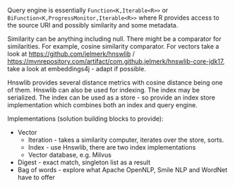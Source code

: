 Query engine is essentially ``Function<K,Iterable<R>>`` or ``BiFunction<K,ProgressMonitor,Iterable<R>>``
where R provides access to the source URI and possibly similarity and some metadata.

Similarity can be anything including null. There might be a comparator for similarities. For example, cosine similarity comparator.
For vectors take a look at https://github.com/jelmerk/hnswlib / https://mvnrepository.com/artifact/com.github.jelmerk/hnswlib-core-jdk17, take a look at embeddings4j - adapt if possible. 

Hnswlib provides several distance metrics with cosine distance being one of them. 
Hnswlib can also be used for indexing. The index may be serialized. The index can be used as a store - so provide an index store implementation which combines both an index and query engine.

Implementations (solution building blocks to provide):

* Vector
    * Iteration - takes a similarity computer, iterates over the store, sorts. 
    * Index - use Hnswlib, there are two index implementations
    * Vector database, e.g. Milvus
* Digest - exact match, singleton list as a result
* Bag of words - explore what Apache OpenNLP, Smile NLP and WordNet have to offer

    

